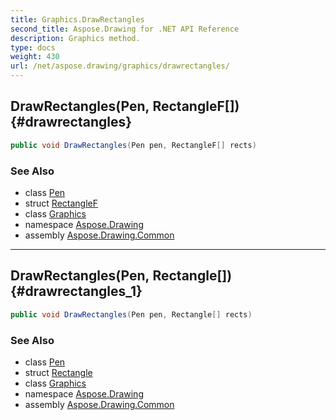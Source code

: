 ```yaml
---
title: Graphics.DrawRectangles
second_title: Aspose.Drawing for .NET API Reference
description: Graphics method. 
type: docs
weight: 430
url: /net/aspose.drawing/graphics/drawrectangles/
---
```

## DrawRectangles(Pen, RectangleF[]) {#drawrectangles}

```csharp
public void DrawRectangles(Pen pen, RectangleF[] rects)
```

### See Also

* class [Pen](../../pen/)
* struct [RectangleF](../../rectanglef/)
* class [Graphics](../)
* namespace [Aspose.Drawing](../../graphics/)
* assembly [Aspose.Drawing.Common](../../../)

---

## DrawRectangles(Pen, Rectangle[]) {#drawrectangles_1}

```csharp
public void DrawRectangles(Pen pen, Rectangle[] rects)
```

### See Also

* class [Pen](../../pen/)
* struct [Rectangle](../../rectangle/)
* class [Graphics](../)
* namespace [Aspose.Drawing](../../graphics/)
* assembly [Aspose.Drawing.Common](../../../)


